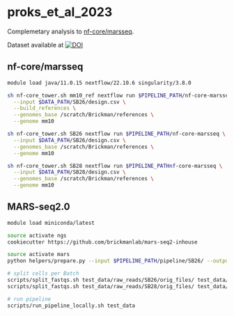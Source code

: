 # proks_et_al_2023

Complemetary analysis to [nf-core/marsseq](https://github.com/nf-core/marsseq).

Dataset available at [![DOI](https://zenodo.org/badge/DOI/10.5281/zenodo.8016374.svg)](https://doi.org/10.5281/zenodo.8016374)

## nf-core/marsseq

```bash
module load java/11.0.15 nextflow/22.10.6 singularity/3.8.0

sh nf-core_tower.sh mm10_ref nextflow run $PIPELINE_PATH/nf-core-marsseq \
  --input $DATA_PATH/SB26/design.csv \
  --build_references \
  --genomes_base /scratch/Brickman/references \
  --genome mm10

sh nf-core_tower.sh SB26 nextflow run $PIPELINE_PATH/nf-core-marsseq \
  --input $DATA_PATH/SB26/design.csv \
  --genomes_base /scratch/Brickman/references \
  --genome mm10

sh nf-core_tower.sh SB28 nextflow run $PIPELINE_PATHnf-core-marsseq \
  --input $DATA_PATH/SB28/design.csv \
  --genomes_base /scratch/Brickman/references \
  --genome mm10
```

## MARS-seq2.0

```bash
module load miniconda/latest

source activate ngs
cookiecutter https://github.com/brickmanlab/mars-seq2-inhouse

source activate mars
python helpers/prepare.py --input $PIPELINE_PATH/pipeline/SB26/ --output test_data

# split cells per Batch
scripts/split_fastqs.sh test_data/raw_reads/SB26/orig_files/ test_data/raw_reads/SB26/ 4000000
scripts/split_fastqs.sh test_data/raw_reads/SB28/orig_files/ test_data/raw_reads/SB28/ 4000000

# run pipeline
scripts/run_pipeline_locally.sh test_data
```
